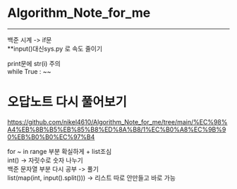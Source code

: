 # Algorithm_Note_for_me
----  
백준 시계 -> if문  
**input()대신sys.py 로 속도 줄이기
  
  print문에 str(i) 주의  
  while True : ~~  
 
 # 오답노트 다시 풀어보기  
 https://github.com/nikel4610/Algorithm_Note_for_me/tree/main/%EC%98%A4%EB%8B%B5%EB%85%B8%ED%8A%B8/1%EC%B0%A8%EC%9B%90%EB%B0%B0%EC%97%B4
  
  for ~ in range 부분 확실하게 + list조심  
 int() -> 자릿수로 숫자 나누기  
 백준 문자열 부분 다시 공부 -> 풀기  
 list(map(int, input().split())) -> 리스트 따로 안만들고 바로 가능
